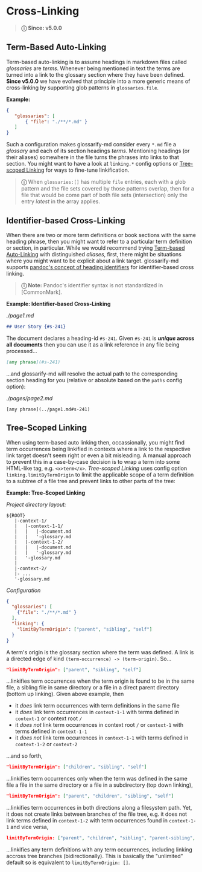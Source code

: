# Cross-Linking

[pandoc-heading-ids]: https://pandoc.org/MANUAL.html#heading-identifiers

> **ⓘ Since: v5.0.0**

## Term-Based Auto-Linking

Term-based auto-linking is to assume headings in markdown files called *glossaries* are *terms*. Whenever being mentioned in text the terms are turned into a link to the glossary section where they have been defined. **Since v5.0.0** we have evolved that principle into a more generic means of cross-linking by supporting glob patterns in `glossaries.file`.

**Example:**

~~~json
{
   "glossaries": [
       { "file": "./**/*.md" }
   ]
}
~~~

Such a configuration makes glossarify-md consider every `*.md` file a *glossary* and each of its section headings *terms*. Mentioning headings (or their aliases) somewhere in the file turns the phrases into links to that section. You might want to have a look at `linking.*` config options or [Tree-scoped Linking](#tree-scoped-linking) for ways to fine-tune linkification.

> **ⓘ** When `glossaries:[]` has multiple `file` entries, each with a glob pattern and the file sets covered by those patterns overlap, then for a file that would be come part of both file sets (intersection) only the entry *latest* in the array applies.

<!--
**Too many links**: Try config options
  - `linking.headingDepths`
  - `linking.mentions`
  - `linking.limitByAlternatives`

**Ambiguities** caused by
  - terms declared in more than one glossary
  - or `glossaries.files` used with glob patterns matchin a large file set
  - or multiple glossary pages following a common page template

Try [identifier-based cross-linking](#identifier-based-cross-linking) and config options
  - `linking.limitByAlternatives`
  - `linking.limitByTermOrigin`

**Wrong or weak context**. Try [Tree-Scoped Linking](#tree-scoped-linking) with config option
  - `linking.limitByTermOrigin`
-->



## Identifier-based Cross-Linking

When there are two or more term definitions or book sections with the same heading phrase, then you might want to refer to a particular term definition or section, in particular. While we would recommend trying [Term-based Auto-Linking](#term-based-auto-linking) with distinguished *aliases*, first, there might be situations where you might want to be explicit about a link target. glossarify-md supports [pandoc's concept of heading identifiers][pandoc-heading-ids] for identifier-based cross linking.

> **ⓘ Note:** Pandoc's identifier syntax is not standardized in [CommonMark].

**Example: Identifier-based Cross-Linking**

*./page1.md*
~~~md
## User Story {#s-241}
~~~

The document declares a heading-id `#s-241`. Given `#s-241` is ***unique* across all documents** then you can use it as a link reference in any file being processed...

~~~md
[any phrase](#s-241)
~~~

...and glossarify-md will resolve the actual path to the corresponding section heading for you (relative or absolute based on the `paths` config option):


*./pages/page2.md*
~~~
[any phrase](../page1.md#s-241)
~~~

## Tree-Scoped Linking

When using term-based auto linking then, occassionally, you might find term occurrences being linkified in contexts where a link to the respective link target doesn't seem right or even a bit misleading. A manual approach to prevent this in a case-by-case decision is to wrap a term into some HTML-like tag, e.g. `<x>term</x>`. *Tree-scoped Linking* uses config option `linking.limitByTermOrigin` to limit the applicable scope of a term definition to a subtree of a file tree and prevent links to other parts of the tree:

**Example: Tree-Scoped Linking**

*Project directory layout:*
~~~
${ROOT}
   |-context-1/
   |   |-context-1-1/
   |   |   |-document.md
   |   |   '-glossary.md
   |   |-context-1-2/
   |   |   |-document.md
   |   |   '-glossary.md
   |   '-glossary.md
   |
   |-context-2/
   |- ...
   '-glossary.md
~~~

*Configuration*
~~~json
{
  "glossaries": [
    {"file": "./**/*.md" }
  ],
  "linking": {
    "limitByTermOrigin": ["parent", "sibling", "self"]
  }
}
~~~

A term's origin is the glossary section where the term was defined. A link is a directed edge of kind `(term-occurrence) -> (term-origin)`. So...


~~~json
"limitByTermOrigin": ["parent", "sibling", "self"]
~~~

...linkifies term occurrences when the term origin is found to be in the same file, a sibling file in same directory or a file in a direct parent directory (bottom up linking). Given above example, then

  - it *does* link term occurrences with term definitions in the same file
  - it *does* link term occurrences in `context-1-1` with terms defined in `context-1` or context root `/`
  - it *does not* link term occurrences in context root `/` or `context-1` with terms defined in `context-1-1`
  - it *does not* link term occurrences in `context-1-1` with terms defined in `context-1-2` or `context-2`

...and so forth,

~~~json
"limitByTermOrigin": ["children", "sibling", "self"]
~~~
...linkifies term occurrences only when the term was defined in the same file a file in the same directory or a file in a subdirectory (top down linking),

~~~json
"limitByTermOrigin": ["parent", "children", "sibling", "self"]
~~~

...linkifies term occurrences in both directions along a filesystem path. Yet, it does not create links between branches of the file tree, e.g. it does not link terms defined in `context-1-2` with term occurrences found in `context-1-1` and vice versa,

~~~json
limitByTermOrigin: ["parent", "children", "sibling", "parent-sibling", "self"]
~~~

...linkifies any term definitions with any term occurrences, including linking accross tree branches (bidirectionally). This is basically the "unlimited" default so is equivalent to `limitByTermOrigin: []`.
